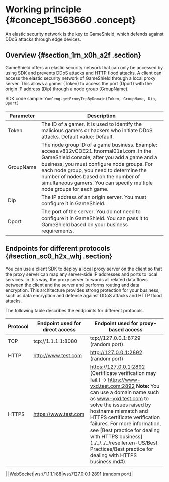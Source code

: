 # Working principle {#concept_1563660 .concept}

An elastic security network is the key to GameShield, which defends against DDoS attacks through edge devices.

## Overview {#section_1rn_x0h_a2f .section}

GameShield offers an elastic security network that can only be accessed by using SDK and prevents DDoS attacks and HTTP flood attacks. A client can access the elastic security network of GameShield through a local proxy server. This allows a gamer \(Token\) to access the port \(Dport\) with the origin IP address \(Dip\) through a node group \(GroupName\).

SDK code sample: `YunCeng.getProxyTcpByDomain(Token, GroupName, Dip, Dport)`

|Parameter|Description|
|---------|-----------|
|Token|The ID of a gamer. It is used to identify the malicious gamers or hackers who initiate DDoS attacks. Default value: Default.|
|GroupName|The node group ID of a game business. Example: access.v812vCOE21.ftnormal01al.com. In the GameShield console, after you add a game and a business, you must configure node groups. For each node group, you need to determine the number of nodes based on the number of simultaneous gamers. You can specify multiple node groups for each game.|
|Dip|The IP address of an origin server. You must configure it in GameShield.|
|Dport|The port of the server. You do not need to configure it in GameShield. You can pass it to GameShield based on your business requirements.|

## Endpoints for different protocols {#section_sc0_h2x_whj .section}

You can use a client SDK to deploy a local proxy server on the client so that the proxy server can map any server-side IP addresses and ports to local services. In this way, the proxy server forwards all related data flows between the client and the server and performs routing and data encryption. This architecture provides strong protection for your business, such as data encryption and defense against DDoS attacks and HTTP flood attacks.

The following table describes the endpoints for different protocols.

|Protocol|Endpoint used for direct access|Endpoint used for proxy-based access|
|--------|-------------------------------|------------------------------------|
|TCP|tcp://1.1.1.1:8080|tcp://127.0.0.1:8729 \(random port\)|
|HTTP|http://www.test.com|http://127.0.0.1:2892 \(random port\)|
|HTTPS|https://www.test.com|https://127.0.0.1:2892 \(Certificate verification may fail.\) -\> https://www-yxd.test.com:2892 **Note:** You can use a domain name such as www-yxd.test.com to solve the issues raised by hostname mismatch and HTTPS certificate verification failures. For more information, see [Best practice for dealing with HTTPS business](../../../../reseller.en-US/Best Practices/Best practice for dealing with HTTPS business.md#).

 |
|WebSocket|ws://1.1.1.1:88|ws://127.0.0.1:2891 \(random port\)|

